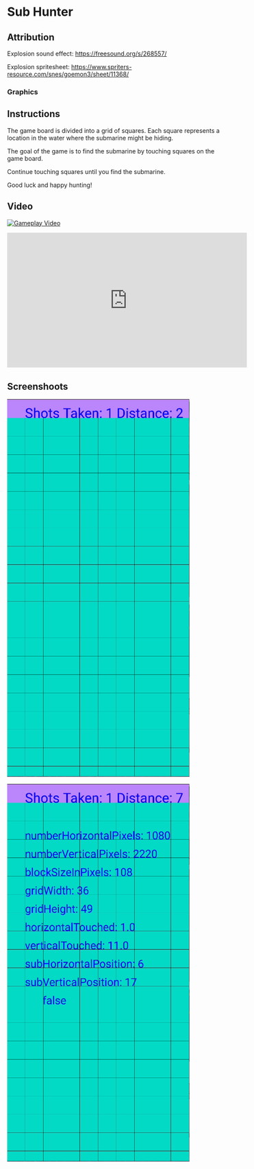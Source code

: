 # Sub Hunter

## Attribution
Explosion sound effect: https://freesound.org/s/268557/

Explosion spritesheet: https://www.spriters-resource.com/snes/goemon3/sheet/11368/
### Graphics


## Instructions

The game board is divided into a grid of squares. Each square represents a location in the water where the submarine might be hiding.

The goal of the game is to find the submarine by touching squares on the game board.

Continue touching squares until you find the submarine.

Good luck and happy hunting!

## Video
[![Gameplay Video](https://img.youtube.com/vi/05Si_VyIC6Y/0.jpg)](https://youtu.be/05Si_VyIC6Y)

<iframe width="560" height="315" src="https://www.youtube.com/embed/05Si_VyIC6Y?start=1" title="YouTube video player" frameborder="0" allow="accelerometer; autoplay; clipboard-write; encrypted-media; gyroscope; picture-in-picture; web-share" allowfullscreen></iframe>



## Screenshoots
![alt game](./images/game.png)

![alt debug](./images/debug.png)


